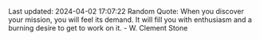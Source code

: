 Last updated: 2024-04-02 17:07:22
Random Quote: When you discover your mission, you will feel its demand. It will fill you with enthusiasm and a burning desire to get to work on it. - W. Clement Stone